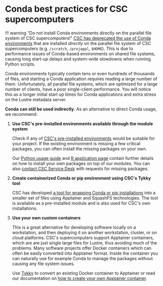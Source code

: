 # Conda best practices for CSC supercomputers

!!! warning "Do not install Conda environments directly on the parallel file system of CSC supercomputers!"
    [CSC has deprecated the use of Conda environments](../../computing/usage-policy.md#conda-installations)
    that are installed _directly_ on the parallel file system of CSC supercomputers (e.g. `/scratch`,
    `/projappl`, `$HOME`). This is due to performance issues of Conda-based environments on shared
    file systems, causing long start-up delays and system-wide slowdowns when running Python scripts.

Conda environments typically contain tens or even hundreds of thousands of
files, and starting a Conda application requires reading a large number of them.
Unfortunately, all parallel file systems, which are optimized for a large number of
clients, have a poor single-client performance. You will notice this as a longer
initial start up times for Conda applications and extra stress on the Lustre
metadata server.

**Conda can still be used indirectly**. As an alternative to direct Conda usage,
we recommend:

1. **Use CSC's pre-installed environments available through the module system**

    Check if any of [CSC's pre-installed environments](../../apps/index.md) would
    be suitable for your project. If the existing environment is missing a few
    critical packages, you can often install the missing packages on your own.

    Our [Python usage guide](python-usage-guide.md#installing-python-packages-to-existing-modules)
    and [R application page](../../apps/r-env.md#r-package-installations) contain further
    details on how to install your own packages on top of our modules. You can also
    [contact CSC Service Desk](../contact.md) with requests for missing packages.

2. **Create containerized Conda or pip environment using CSC's Tykky tool**

    CSC has developed [a tool for wrapping Conda or pip
    installations](../../computing/containers/tykky.md) into a smaller set
    of files using Apptainer and SquashFS technologies. The tool is available
    as a pre-installed module and is also used for CSC's own installations.

3. **Use your own custom containers**

    This is a great alternative for developing software locally on a workstation,
    and then deploying it on another workstation, cluster, or on cloud platforms.
    CSC's supercomputers support Apptainer containers, which are are just single
    large files for Lustre, thus avoiding much of the problems. Many software
    projects offer Docker containers which can often be easily converted into
    Apptainer format. Inside the container you can naturally use for example
    Conda to manage the packages without causing any file system issues.

    Use [Tykky](../../computing/containers/tykky.md) to convert an existing Docker
    container to Apptainer or read our documentation on [how to create your own
    Apptainer container](../../computing/containers/creating.md).
